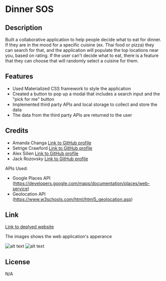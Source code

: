 # Dinner SOS

## Description

Built a collaborative application to help people decide what to eat for dinner. If they are in the mood for a specific cuisine (ex. Thai food or pizza) they can search for that, and the application will populate the top locations near you, based on rating. If the user can't decide what to eat, there is a feature that they can choose that will randomly select a cuisine for them. 

## Features 
 - Used Materialized CSS framework to style the application 
 - Created a button to pop up a modal that includes a search input and the "pick for me" button 
 - Implemented third party APIs and local storage to collect and store the data 
 - The data from the third party APIs are returned to the user 

## Credits

- Amanda Changa [Link to GitHub profile](https://github.com/mandi7469)
- Setrige Crawford [Link to GitHub profile](https://github.com/SetCra123)
- Alex Silien [Link to GitHub profile](https://github.com/AlexSilien1)
- Jack Rozovsky [Link to GitHub profile](https://github.com/JackRozov)

APIs Used:

- Google Places API (https://developers.google.com/maps/documentation/places/web-service) 
- Geolocation API (https://www.w3schools.com/html/html5_geolocation.asp)

## Link
[Link to deplyed website](https://setcra123.github.io/Dinner_SOS/)

The images shows the web application's apperance 

![alt text](./assets/images/Screenshot%202024-07-17%20at%2011.06.01 AM.png)
![alt text](./assets/images/Screenshot%202024-07-17%20at%2011.07.01 AM.png)


## License

N/A

